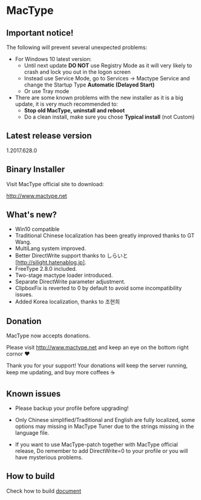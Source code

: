 MacType
========================

Important notice!
------------------

The following will prevent several unexpected problems:

- For Windows 10 latest version:
  - Until next update **DO NOT** use Registry Mode as it will very likely to crash and lock you out in the logon screen
  - Instead use Service Mode, go to Services -> Mactype Service and change the Startup Type **Automatic (Delayed Start)**
  - Or use Tray mode
- There are some known problems with the new installer as it is a big update, it is very much recommended to:
  - **Stop old MacType, uninstall and reboot**
  - Do a clean install, make sure you chose **Typical install** (not Custom)

Latest release version
------------------

1.2017.628.0

Binary Installer
------------------

Visit MacType official site to download: 

http://www.mactype.net

What's new?
------------------

- Win10 compatible
- Traditional Chinese localization has been greatly improved thanks to GT Wang.
- MultiLang system improved.
- Better DirectWrite support thanks to しらいと[http://silight.hatenablog.jp].
- FreeType 2.8.0 included.
- Two-stage mactype loader introduced.
- Separate DirectWrite parameter adjustment.
- ClipboxFix is reverted to 0 by default to avoid some incompatibility issues.
- Added Korea localization, thanks to 조현희

Donation
------------------

MacType now accepts donations. 

Please visit http://www.mactype.net and keep an eye on the bottom right cornor :heart:

Thank you for your support! Your donations will keep the server running, keep me updating, and buy more coffees :coffee:

Known issues
---------------

- Please backup your profile before upgrading!

- Only Chinese simplified/Traditional and English are fully localized, some options may missing in MacType Tuner due to the strings missing in the language file.

- If you want to use MacType-patch together with MacType official release, Do remember to add DirectWrite=0 to your profile or you will have mysterious problems.


How to build
-------------

Check how to build [document](https://github.com/snowie2000/mactype/blob/master/doc/HOWTOBUILD.md)

